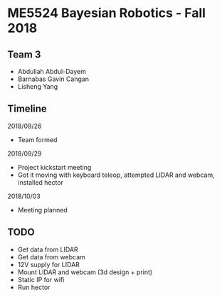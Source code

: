 # ME5524 Bayesian Robotics - Fall 2018

## Team 3
- Abdullah Abdul-Dayem
- Barnabas Gavin Cangan
- Lisheng Yang

## Timeline

2018/09/26
- Team formed

2018/09/29
- Project kickstart meeting
- Got it moving with keyboard teleop, attempted LIDAR and webcam, installed hector

2018/10/03
- Meeting planned

## TODO
* Get data from LIDAR
* Get data from webcam
* 12V supply for LIDAR
* Mount LIDAR and webcam (3d design + print)
* Static IP for wifi
* Run hector
